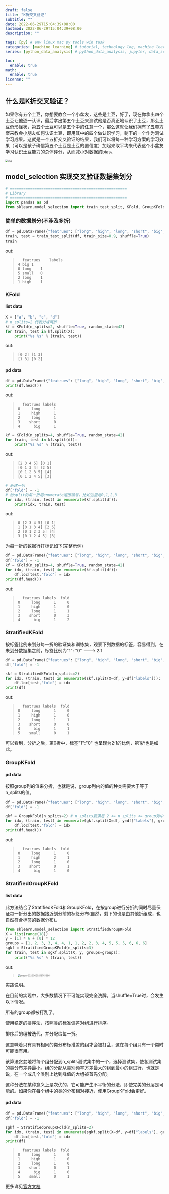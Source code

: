 ```yaml
---
draft: false
title: "K折交叉验证"
subtitle: ""
date: 2022-06-29T15:04:39+08:00
lastmod: 2022-06-29T15:04:39+08:00
description: ""

tags: [py] # env linux mac py tools win task
categories: [machine_learning] # tutorial, technology_log, machine_learning, nlp
series: [python_data_analysis] # python_data_analysis, jupyter, data_science_contest

toc:
  enable: true
math:
  enable: true
license: ""
---
```


## 什么是K折交叉验证？

如果你有五个土豆，你想要教会一个小盆友，这些是土豆，好了，现在你拿出四个土豆让他逐一认识，最后拿出第五个土豆来测试他是否真正地认识了土豆，那么土豆奇形怪状，第五个土豆可以是五个中的任意一个，那么这就让我们拥有了五套方案来教会小朋友如何认识土豆，即用其中的四个做认识学习，剩下的一个作为测试学习成果。这就是一个五折交叉验证的结果，我们可以将每一种学习方案的学习效果（可以是孩子确信第五个土豆是土豆的置信度）加起来取平均来代表这个小盆友学习认识土豆能力的总体评分，从而减小对数据的bias。

<img src="MD_img/grid_search_cross_validation.png" alt="img" style="zoom:50%;" />

## model_selection 实现交叉验证数据集划分

```python
# ====================================================
# Library
# ====================================================
import pandas as pd
from sklearn.model_selection import train_test_split, KFold, GroupKFold, 
```

### 简单的数据划分(不涉及多折)

```python
df = pd.DataFrame({"featrues": ["long", "high", "long", "short", "big", "small"], "labels": ["1", "1", "1", "0", "1", "0"]})
train, test = train_test_split(df, train_size=0.9, shuffle=True)
train
```

out:

> ```
> 	featrues	labels
> 4	big	1
> 0	long	1
> 5	small	0
> 2	long	1
> 1	high	1
> ```



### KFold

#### list data

```python
X = ["a", "b", "c", "d"]
# n_splits=2 代表分成两折
kf = KFold(n_splits=2, shuffle=True, random_state=42)
for train, test in kf.split(X):
    print("%s %s" % (train, test))
```

out:

> ```
> [0 2] [1 3]
> [1 3] [0 2]
> ```

#### pd data

```python
df = pd.DataFrame({"featrues": ["long", "high", "long", "short", "big", "small"], "labels": ["1", "1", "1", "0", "1", "0"]})
print(df.head())
```

out:

> ```
>   featrues labels
> 0     long      1
> 1     high      1
> 2     long      1
> 3    short      0
> 4      big      1
> ```

```python
kf = KFold(n_splits=4, shuffle=True, random_state=42)
for train, test in kf.split(df):
    print("%s %s" % (train, test))
```

out:

> ```
> [2 3 4 5] [0 1]
> [0 1 3 4] [2 5]
> [0 1 2 3 5] [4]
> [0 1 2 4 5] [3]
> ```

```python
# 新建一列
df['fold'] = -1
# 给split的每一折用enumerate遍历编号，比如这里是0,1,2,3
for idx, (train, test) in enumerate(kf.split(df)):
    print(idx, train, test)
```

out:

> ```
> 0 [2 3 4 5] [0 1]
> 1 [0 1 3 4] [2 5]
> 2 [0 1 2 3 5] [4]
> 3 [0 1 2 4 5] [3]
> ```

为每一折的数据行打标记如下(完整示例)

```python
df = pd.DataFrame({"featrues": ["long", "high", "long", "short", "big", "small"], "labels": ["1", "1", "1", "0", "1", "0"]})
df['fold'] = -1
kf = KFold(n_splits=4, shuffle=True, random_state=42)
for idx, (train, test) in enumerate(kf.split(df)):
    df.loc[test,'fold'] = idx
print(df.head())
```

out:

> ```
>   featrues labels  fold
> 0     long      1     0
> 1     high      1     0
> 2     long      1     1
> 3    short      0     3
> 4      big      1     2
> ```

### StratifiedKFold

按标签比例来划分每一折的验证集和训练集，观察下列数据的标签，容易得到，在未划分数据集之前，标签比例为"1": "0" ---> 2:1

```python
df = pd.DataFrame({"featrues": ["long", "high", "long", "short", "big", "small"], "labels": ["1", "1", "1", "0", "1", "0"]}) 
df['fold'] = -1

skf = StratifiedKFold(n_splits=2)
for idx, (train, test) in enumerate(skf.split(X=df, y=df["labels"])):
    df.loc[test,'fold'] = idx
print(df)
```

out:

> ```
>   featrues labels  fold
> 0     long      1     0
> 1     high      1     0
> 2     long      1     1
> 3    short      0     0
> 4      big      1     1
> 5    small      0     1
> ```

可以看到，分折之后，第0折中，标签"1":"0" 也呈现为2:1的比例，第1折也是如此。



### GroupKFold

#### pd data

按照group列的值来分折，也就是说，group列内的值的种类需要大于等于n_splits的值。

```python
df = pd.DataFrame({"featrues": ["long", "high", "long", "short", "big", "small"], "labels": ["1", "2", "1", "0", "1", "0"]}) # label有三类值，可以用这个作为group列，也可以自己定义新建group列
df['fold'] = -1

gkf = GroupKFold(n_splits=2) # n_splits要满足 2 <= n_splits <= group列中的唯一值数量
for idx, (train, test) in enumerate(gkf.split(X=df, y=df["labels"], groups=df["labels"])):
    df.loc[test,'fold'] = idx
print(df.head())
```

out:

> ```
>   featrues labels  fold
> 0     long      1     0
> 1     high      2     1
> 2     long      1     0
> 3    short      0     1
> 4      big      1     0
> ```



### StratifiedGroupKFold

#### list data

此方法结合了StratifiedKFold和GroupKFold，在按group进行分折的同时尽量保证每一折分出的数据接近划分前的标签分布(自然，剩下的也是由其他折组成，也自然符合标签的数据分布)。

```python
from sklearn.model_selection import StratifiedGroupKFold
X = list(range(18))
y = [1] * 6 + [0] * 12
groups = [1, 2, 3, 3, 4, 4, 1, 1, 2, 2, 3, 4, 5, 5, 5, 6, 6, 6]
sgkf = StratifiedGroupKFold(n_splits=3)
for train, test in sgkf.split(X, y, groups=groups):
	print("%s %s" % (train, test))
```

out:

> <img src="MD_img/image-20220629213145386.png" alt="image-20220629213145386" style="zoom: 50%;" />

实践说明。

在目前的实现中，大多数情况下不可能实现完全洗牌。当shuffle=True时，会发生以下情况。

所有的group都被打乱了。

使用稳定的排序法，按照类的标准偏差对组进行排序。

排序后的组被迭代，并分配给每一折。

这意味着只有具有相同的类分布标准差的组才会被打乱，这在每个组只有一个类时可能很有用。

该算法贪婪地将每个组分配到n_splits测试集中的一个，选择测试集，使各测试集的类分布差异最小。组的分配从类别频率方差最大的组到最小的组进行，也就是说，在一个或几个类别上达到峰值的大组被首先分配。

这种分法在某种意义上是次优的，它可能产生不平衡的分法，即使完美的分层是可能的。如果你在每个组中的类的分布相对接近，使用GroupKFold会更好。

#### pd data

```python
df = pd.DataFrame({"featrues": ["long", "high", "long", "short", "big", "small"], "labels": ["1", "1", "1", "0", "1", "0"]}) 
df['fold'] = -1

sgkf = StratifiedGroupKFold(n_splits=2)
for idx, (train, test) in enumerate(sgkf.split(X=df, y=df["labels"], groups=df["labels"])):
    df.loc[test,'fold'] = idx
print(df)
```

> ```
>   featrues labels  fold
> 0     long      1     0
> 1     high      1     0
> 2     long      1     0
> 3    short      0     1
> 4      big      1     0
> 5    small      0     1
> ```



更多详见[官方文档](https://scikit-learn.org/stable/modules/cross_validation.html#k-fold)
